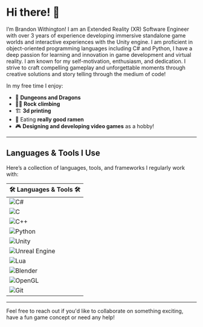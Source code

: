 # Hi there! 👋

I’m Brandon Withington! I am an Extended Reality (XR) Software Engineer with over 3 years of experience developing immersive standalone game worlds and interactive experiences with the Unity engine. I am proficient in object-oriented programming languages including C# and Python, I have a deep passion for learning and innovation in game development and virtual reality. I am known for my self-motivation, enthusiasm, and dedication. I strive to craft compelling gameplay and unforgettable moments through creative solutions and story telling through the medium of code!


In my free time I enjoy:

- 🎲 **Dungeons and Dragons**
- 🧗‍♂️ **Rock climbing**
- 🏗️ **3d printing**
- 🍜 Eating **really good ramen**
- 🎮 **Designing and developing video games**  as a hobby!

---

## Languages & Tools I Use

Here’s a collection of languages, tools, and frameworks I regularly work with:

| 🛠️ Languages & Tools 🛠️ |
|--------------------------|
| ![C#](https://img.shields.io/badge/C%23-239120?style=for-the-badge&logo=c-sharp&logoColor=white) |
| ![C](https://img.shields.io/badge/C-A8B9CC?style=for-the-badge&logo=c&logoColor=white) |
| ![C++](https://img.shields.io/badge/C++-00599C?style=for-the-badge&logo=cplusplus&logoColor=white) |
| ![Python](https://img.shields.io/badge/Python-3776AB?style=for-the-badge&logo=python&logoColor=white) |
| ![Unity](https://img.shields.io/badge/Unity-000000?style=for-the-badge&logo=unity&logoColor=white) |
| ![Unreal Engine](https://img.shields.io/badge/Unreal_Engine-313131?style=for-the-badge&logo=unreal-engine&logoColor=white) |
| ![Lua](https://img.shields.io/badge/Lua-2C2D72?style=for-the-badge&logo=lua&logoColor=white) |
| ![Blender](https://img.shields.io/badge/Blender-F5792A?style=for-the-badge&logo=blender&logoColor=white) |
| ![OpenGL](https://img.shields.io/badge/OpenGL-5586A4?style=for-the-badge&logo=opengl&logoColor=white) |
| ![Git](https://img.shields.io/badge/Git-F05032?style=for-the-badge&logo=git&logoColor=white) |

---

Feel free to reach out if you'd like to collaborate on something exciting, have a fun game concept or need any help!
